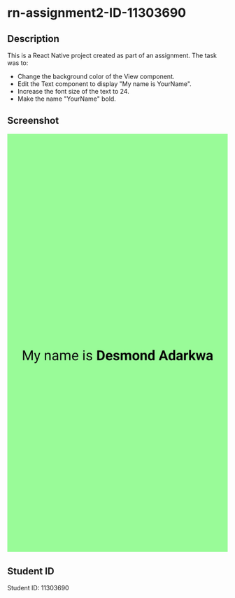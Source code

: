 # rn-assignment2-ID-11303690

## Description
This is a React Native project created as part of an assignment. The task was to:
- Change the background color of the View component.
- Edit the Text component to display "My name is YourName".
- Increase the font size of the text to 24.
- Make the name "YourName" bold.

## Screenshot
![Screenshot of the application](./assets/screenshot.jpg)

## Student ID
Student ID: 11303690
